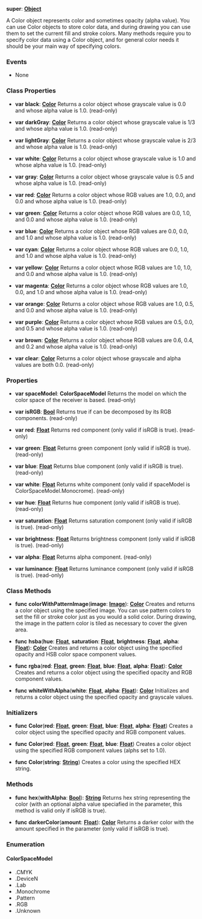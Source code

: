 **super**: **[Object](Object.md)**

A Color object represents color and sometimes opacity (alpha value). You can use Color objects to store color data, and during drawing you can use them to set the current fill and stroke colors.
Many methods require you to specify color data using a Color object, and for general color needs it should be your main way of specifying colors.

### Events

* None

### Class Properties

* **var** **black**: **[Color](color.md)**
Returns a color object whose grayscale value is 0.0 and whose alpha value is 1.0. \(read-only\)

* **var** **darkGray**: **[Color](color.md)**
Returns a color object whose grayscale value is 1/3 and whose alpha value is 1.0. \(read-only\)

* **var** **lightGray**: **[Color](color.md)**
Returns a color object whose grayscale value is 2/3 and whose alpha value is 1.0. \(read-only\)

* **var** **white**: **[Color](color.md)**
Returns a color object whose grayscale value is 1.0 and whose alpha value is 1.0. \(read-only\)

* **var** **gray**: **[Color](color.md)**
Returns a color object whose grayscale value is 0.5 and whose alpha value is 1.0. \(read-only\)

* **var** **red**: **[Color](color.md)**
Returns a color object whose RGB values are 1.0, 0.0, and 0.0 and whose alpha value is 1.0. \(read-only\)

* **var** **green**: **[Color](color.md)**
Returns a color object whose RGB values are 0.0, 1.0, and 0.0 and whose alpha value is 1.0. \(read-only\)

* **var** **blue**: **[Color](color.md)**
Returns a color object whose RGB values are 0.0, 0.0, and 1.0 and whose alpha value is 1.0. \(read-only\)

* **var** **cyan**: **[Color](color.md)**
Returns a color object whose RGB values are 0.0, 1.0, and 1.0 and whose alpha value is 1.0. \(read-only\)

* **var** **yellow**: **[Color](color.md)**
Returns a color object whose RGB values are 1.0, 1.0, and 0.0 and whose alpha value is 1.0. \(read-only\)

* **var** **magenta**: **[Color](color.md)**
Returns a color object whose RGB values are 1.0, 0.0, and 1.0 and whose alpha value is 1.0. \(read-only\)

* **var** **orange**: **[Color](color.md)**
Returns a color object whose RGB values are 1.0, 0.5, and 0.0 and whose alpha value is 1.0. \(read-only\)

* **var** **purple**: **[Color](color.md)**
Returns a color object whose RGB values are 0.5, 0.0, and 0.5 and whose alpha value is 1.0. \(read-only\)

* **var** **brown**: **[Color](color.md)**
Returns a color object whose RGB values are 0.6, 0.4, and 0.2 and whose alpha value is 1.0. \(read-only\)

* **var** **clear**: **[Color](color.md)**
Returns a color object whose grayscale and alpha values are both 0.0. \(read-only\)



### Properties

* **var** **spaceModel**: **ColorSpaceModel**
Returns the model on which the color space of the receiver is based. \(read-only\)

* **var** **isRGB**: **[Bool](../gravity/types.md)**
Returns true if can be decomposed by its RGB components. \(read-only\)

* **var** **red**: **[Float](../gravity/types.md)**
Returns red component (only valid if isRGB is true). \(read-only\)

* **var** **green**: **[Float](../gravity/types.md)**
Returns green component (only valid if isRGB is true). \(read-only\)

* **var** **blue**: **[Float](../gravity/types.md)**
Returns blue component (only valid if isRGB is true). \(read-only\)

* **var** **white**: **[Float](../gravity/types.md)**
Returns white component (only valid if spaceModel is ColorSpaceModel.Monocrome). \(read-only\)

* **var** **hue**: **[Float](../gravity/types.md)**
Returns hue component (only valid if isRGB is true). \(read-only\)

* **var** **saturation**: **[Float](../gravity/types.md)**
Returns saturation component (only valid if isRGB is true). \(read-only\)

* **var** **brightness**: **[Float](../gravity/types.md)**
Returns brightness component (only valid if isRGB is true). \(read-only\)

* **var** **alpha**: **[Float](../gravity/types.md)**
Returns alpha component. \(read-only\)

* **var** **luminance**: **[Float](../gravity/types.md)**
Returns luminance component (only valid if isRGB is true). \(read-only\)



### Class Methods

* **func** **colorWithPatternImage**(**image**: **[Image](image.md)**): <strong>[Color](color.md)</strong> 
Creates and returns a color object using the specified image. You can use pattern colors to set the fill or stroke color just as you would a solid color. During drawing, the image in the pattern color is tiled as necessary to cover the given area.

* **func** **hsba**(**hue**: **[Float](../gravity/types.md)**, **saturation**: **[Float](../gravity/types.md)**, **brightness**: **[Float](../gravity/types.md)**, **alpha**: **[Float](../gravity/types.md)**): <strong>[Color](color.md)</strong> 
Creates and returns a color object using the specified opacity and HSB color space component values.

* **func** **rgba**(**red**: **[Float](../gravity/types.md)**, **green**: **[Float](../gravity/types.md)**, **blue**: **[Float](../gravity/types.md)**, **alpha**: **[Float](../gravity/types.md)**): <strong>[Color](color.md)</strong> 
Creates and returns a color object using the specified opacity and RGB component values.

* **func** **whiteWithAlpha**(**white**: **[Float](../gravity/types.md)**, **alpha**: **[Float](../gravity/types.md)**): <strong>[Color](color.md)</strong> 
Initializes and returns a color object using the specified opacity and grayscale values.



### Initializers

* **func** **Color**(**red**: **[Float](../gravity/types.md)**, **green**: **[Float](../gravity/types.md)**, **blue**: **[Float](../gravity/types.md)**, **alpha**: **[Float](../gravity/types.md)**)
Creates a color object using the specified opacity and RGB component values.

* **func** **Color**(**red**: **[Float](../gravity/types.md)**, **green**: **[Float](../gravity/types.md)**, **blue**: **[Float](../gravity/types.md)**)
Creates a color object using the specified RGB component values (alphs set to 1.0).

* **func** **Color**(**string**: **[String](../gravity/types.md)**)
Creates a color using the specified HEX string.



### Methods

* **func** **hex**(**withAlpha**: **[Bool](../gravity/types.md)**): <strong>[String](../gravity/types.md)</strong> 
Returns hex string representing the color (with an optional alpha value speciafied in the parameter, this method is valid only if isRGB is true).

* **func** **darkerColor**(**amount**: **[Float](../gravity/types.md)**): <strong>[Color](color.md)</strong> 
Returns a darker color with the amount specified in the parameter (only valid if isRGB is true).





### Enumeration

#### ColorSpaceModel
 * .CMYK
 * .DeviceN
 * .Lab
 * .Monochrome
 * .Pattern
 * .RGB
 * .Unknown



